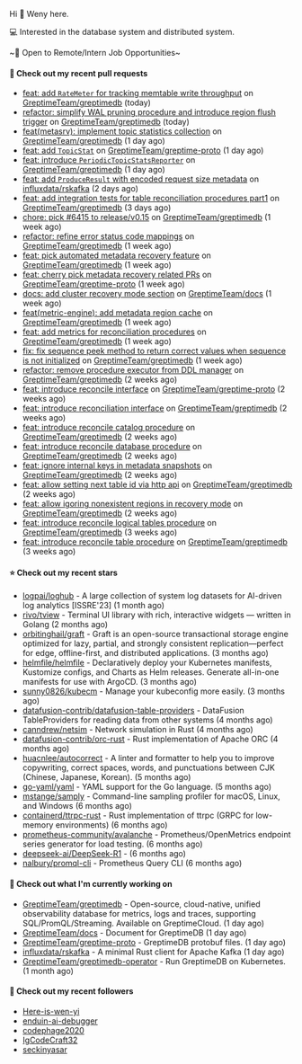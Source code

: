 Hi 👋 Weny here.

💻 Interested in the database system and distributed system.

~🍺 Open to Remote/Intern Job Opportunities~

#### 🔨 Check out my recent pull requests

- [feat: add `RateMeter` for tracking memtable write throughput](https://github.com/GreptimeTeam/greptimedb/pull/6744) on [GreptimeTeam/greptimedb](https://github.com/GreptimeTeam/greptimedb) (today)
- [refactor: simplify WAL pruning procedure  and introduce region flush trigger](https://github.com/GreptimeTeam/greptimedb/pull/6741) on [GreptimeTeam/greptimedb](https://github.com/GreptimeTeam/greptimedb) (today)
- [feat(metasrv): implement topic statistics collection](https://github.com/GreptimeTeam/greptimedb/pull/6732) on [GreptimeTeam/greptimedb](https://github.com/GreptimeTeam/greptimedb) (1 day ago)
- [feat: add `TopicStat`](https://github.com/GreptimeTeam/greptime-proto/pull/268) on [GreptimeTeam/greptime-proto](https://github.com/GreptimeTeam/greptime-proto) (1 day ago)
- [feat: introduce `PeriodicTopicStatsReporter`](https://github.com/GreptimeTeam/greptimedb/pull/6730) on [GreptimeTeam/greptimedb](https://github.com/GreptimeTeam/greptimedb) (1 day ago)
- [feat: add `ProduceResult` with encoded request size metadata](https://github.com/influxdata/rskafka/pull/276) on [influxdata/rskafka](https://github.com/influxdata/rskafka) (2 days ago)
- [feat: add integration tests for table reconciliation procedures part1](https://github.com/GreptimeTeam/greptimedb/pull/6705) on [GreptimeTeam/greptimedb](https://github.com/GreptimeTeam/greptimedb) (3 days ago)
- [chore: pick #6415 to release/v0.15](https://github.com/GreptimeTeam/greptimedb/pull/6686) on [GreptimeTeam/greptimedb](https://github.com/GreptimeTeam/greptimedb) (1 week ago)
- [refactor: refine error status code mappings](https://github.com/GreptimeTeam/greptimedb/pull/6678) on [GreptimeTeam/greptimedb](https://github.com/GreptimeTeam/greptimedb) (1 week ago)
- [feat: pick automated metadata recovery feature](https://github.com/GreptimeTeam/greptimedb/pull/6676) on [GreptimeTeam/greptimedb](https://github.com/GreptimeTeam/greptimedb) (1 week ago)
- [feat: cherry pick metadata recovery related PRs](https://github.com/GreptimeTeam/greptime-proto/pull/266) on [GreptimeTeam/greptime-proto](https://github.com/GreptimeTeam/greptime-proto) (1 week ago)
- [docs: add cluster recovery mode section](https://github.com/GreptimeTeam/docs/pull/2013) on [GreptimeTeam/docs](https://github.com/GreptimeTeam/docs) (1 week ago)
- [feat(metric-engine): add metadata region cache](https://github.com/GreptimeTeam/greptimedb/pull/6657) on [GreptimeTeam/greptimedb](https://github.com/GreptimeTeam/greptimedb) (1 week ago)
- [feat: add metrics for reconciliation procedures](https://github.com/GreptimeTeam/greptimedb/pull/6652) on [GreptimeTeam/greptimedb](https://github.com/GreptimeTeam/greptimedb) (1 week ago)
- [fix: fix sequence peek method to return correct values when sequence is not initialized](https://github.com/GreptimeTeam/greptimedb/pull/6643) on [GreptimeTeam/greptimedb](https://github.com/GreptimeTeam/greptimedb) (1 week ago)
- [refactor: remove procedure executor from DDL manager](https://github.com/GreptimeTeam/greptimedb/pull/6625) on [GreptimeTeam/greptimedb](https://github.com/GreptimeTeam/greptimedb) (2 weeks ago)
- [feat: introduce reconcile interface](https://github.com/GreptimeTeam/greptime-proto/pull/264) on [GreptimeTeam/greptime-proto](https://github.com/GreptimeTeam/greptime-proto) (2 weeks ago)
- [feat: introduce reconciliation interface](https://github.com/GreptimeTeam/greptimedb/pull/6614) on [GreptimeTeam/greptimedb](https://github.com/GreptimeTeam/greptimedb) (2 weeks ago)
- [feat: introduce reconcile catalog procedure](https://github.com/GreptimeTeam/greptimedb/pull/6613) on [GreptimeTeam/greptimedb](https://github.com/GreptimeTeam/greptimedb) (2 weeks ago)
- [feat: introduce reconcile database procedure](https://github.com/GreptimeTeam/greptimedb/pull/6612) on [GreptimeTeam/greptimedb](https://github.com/GreptimeTeam/greptimedb) (2 weeks ago)
- [feat: ignore internal keys in metadata snapshots](https://github.com/GreptimeTeam/greptimedb/pull/6606) on [GreptimeTeam/greptimedb](https://github.com/GreptimeTeam/greptimedb) (2 weeks ago)
- [feat: allow setting next table id via http api](https://github.com/GreptimeTeam/greptimedb/pull/6597) on [GreptimeTeam/greptimedb](https://github.com/GreptimeTeam/greptimedb) (2 weeks ago)
- [feat: allow igoring nonexistent regions in recovery mode](https://github.com/GreptimeTeam/greptimedb/pull/6592) on [GreptimeTeam/greptimedb](https://github.com/GreptimeTeam/greptimedb) (2 weeks ago)
- [feat: introduce reconcile logical tables procedure](https://github.com/GreptimeTeam/greptimedb/pull/6588) on [GreptimeTeam/greptimedb](https://github.com/GreptimeTeam/greptimedb) (3 weeks ago)
- [feat: introduce reconcile table procedure](https://github.com/GreptimeTeam/greptimedb/pull/6584) on [GreptimeTeam/greptimedb](https://github.com/GreptimeTeam/greptimedb) (3 weeks ago)

#### ⭐ Check out my recent stars

- [logpai/loghub](https://github.com/logpai/loghub) - A large collection of system log datasets for AI-driven log analytics [ISSRE&#39;23] (1 month ago)
- [rivo/tview](https://github.com/rivo/tview) - Terminal UI library with rich, interactive widgets — written in Golang (2 months ago)
- [orbitinghail/graft](https://github.com/orbitinghail/graft) - Graft is an open-source transactional storage engine optimized for lazy, partial, and strongly consistent replication—perfect for edge, offline-first, and distributed applications. (3 months ago)
- [helmfile/helmfile](https://github.com/helmfile/helmfile) - Declaratively deploy your Kubernetes manifests, Kustomize configs, and Charts as Helm releases. Generate all-in-one manifests for use with ArgoCD. (3 months ago)
- [sunny0826/kubecm](https://github.com/sunny0826/kubecm) - Manage your kubeconfig more easily. (3 months ago)
- [datafusion-contrib/datafusion-table-providers](https://github.com/datafusion-contrib/datafusion-table-providers) - DataFusion TableProviders for reading data from other systems (4 months ago)
- [canndrew/netsim](https://github.com/canndrew/netsim) - Network simulation in Rust (4 months ago)
- [datafusion-contrib/orc-rust](https://github.com/datafusion-contrib/orc-rust) - Rust implementation of Apache ORC (4 months ago)
- [huacnlee/autocorrect](https://github.com/huacnlee/autocorrect) - A linter and formatter to help you to improve copywriting, correct spaces, words, and punctuations between CJK (Chinese, Japanese, Korean). (5 months ago)
- [go-yaml/yaml](https://github.com/go-yaml/yaml) - YAML support for the Go language. (5 months ago)
- [mstange/samply](https://github.com/mstange/samply) - Command-line sampling profiler for macOS, Linux, and Windows (6 months ago)
- [containerd/ttrpc-rust](https://github.com/containerd/ttrpc-rust) - Rust implementation of ttrpc (GRPC for low-memory environments) (6 months ago)
- [prometheus-community/avalanche](https://github.com/prometheus-community/avalanche) - Prometheus/OpenMetrics endpoint series generator for load testing. (6 months ago)
- [deepseek-ai/DeepSeek-R1](https://github.com/deepseek-ai/DeepSeek-R1) -  (6 months ago)
- [nalbury/promql-cli](https://github.com/nalbury/promql-cli) - Prometheus Query CLI (6 months ago)

#### 👷 Check out what I'm currently working on

- [GreptimeTeam/greptimedb](https://github.com/GreptimeTeam/greptimedb) - Open-source, cloud-native, unified observability database for metrics, logs and traces, supporting SQL/PromQL/Streaming. Available on GreptimeCloud. (1 day ago)
- [GreptimeTeam/docs](https://github.com/GreptimeTeam/docs) - Document for GreptimeDB (1 day ago)
- [GreptimeTeam/greptime-proto](https://github.com/GreptimeTeam/greptime-proto) - GreptimeDB protobuf files. (1 day ago)
- [influxdata/rskafka](https://github.com/influxdata/rskafka) - A minimal Rust client for Apache Kafka (1 day ago)
- [GreptimeTeam/greptimedb-operator](https://github.com/GreptimeTeam/greptimedb-operator) - Run GreptimeDB on Kubernetes. (1 month ago)

#### 👯 Check out my recent followers

- [Here-is-wen-yi](https://github.com/Here-is-wen-yi)
- [enduin-ai-debugger](https://github.com/enduin-ai-debugger)
- [codephage2020](https://github.com/codephage2020)
- [IgCodeCraft32](https://github.com/IgCodeCraft32)
- [seckinyasar](https://github.com/seckinyasar)


